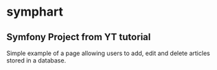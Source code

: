 # symphart

## Symfony Project from YT tutorial

Simple example of a page allowing users to add, edit and delete articles stored in a database.
